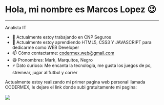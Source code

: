 # Hola, mi nombre es Marcos Lopez 😉
- - -
Analista IT
- 🔭 Actualmente estoy trabajando en CNP Seguros
- 🌱 Actualmente estoy aprendiendo HTML5, CSS3 Y JAVASCRIPT para dedicarme como WEB Developer
- 📫 Cómo contactarme: codermex.web@gmail.com
- 😄 Pronombres: Mark, Marquitos, Negro
- ⚡ Dato curioso: Me encanta la tecnologia, me gusta los juegos de pc, stremear, jugar al futbol y correr

Actualmente estoy realizando mi primer pagina web personal llamada CODERMEX, le dejare el link donde subi gratuitamente
mi pagina:   
<br>
![](https://img.shields.io/badge/https%3A%2F%2Fcodermex.netlify.app%2F-En%20Proceso-green)





